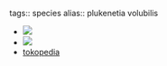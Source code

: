 tags:: species
alias:: plukenetia volubilis

- ![](https://peach-geographical-bat-397.mypinata.cloud/ipfs/QmZcL2EwLJE27yvp4gjQyAuSpPKfjgP5CpmCfKGBmsrLPH)
- ![](https://peach-geographical-bat-397.mypinata.cloud/ipfs/QmdhA9KRg13esxNt1vuPJXhkeqUZBbyt4SJzPAKjHmwxxw)
- [tokopedia](https://www.tokopedia.com/sutrisbibitjaya/tanaman-kacang-sacha-inchi-plukenetia-volubilis?extParam=ivf%3Dfalse%26src%3Dsearch)
